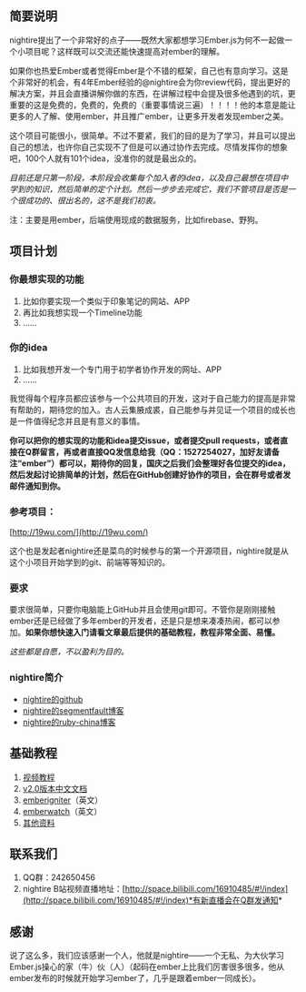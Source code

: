 ## 简要说明

nightire提出了一个非常好的点子——既然大家都想学习Ember.js为何不一起做一个小项目呢？这样既可以交流还能快速提高对ember的理解。

如果你也热爱Ember或者觉得Ember是个不错的框架，自己也有意向学习。这是个非常好的机会，有4年Ember经验的@nightire会为你review代码，提出更好的解决方案，并且会直播讲解你做的东西，在讲解过程中会提及很多他遇到的坑，更重要的这是免费的，免费的，免费的（重要事情说三遍）！！！！他的本意是能让更多的人了解、使用ember，并且推广ember，让更多开发者发现ember之美。

这个项目可能很小，很简单。不过不要紧，我们的目的是为了学习，并且可以提出自己的想法，也许你自己实现不了但是可以通过协作去完成。尽情发挥你的想象吧，100个人就有101个idea，没准你的就是最出众的。


*目前还是只第一阶段，本阶段会收集每个加入者的idea，以及自己最想在项目中学到的知识，然后简单的定个计划。然后一步步去完成它，我们不管项目是否是一个很成功的、很出名的，这不是我们初衷。*

注：主要是用ember，后端使用现成的数据服务，比如firebase、野狗。


## 项目计划

### 你最想实现的功能

1. 比如你要实现一个类似于印象笔记的网站、APP
2. 再比如我想实现一个Timeline功能
3. ……



### 你的idea

1. 比如我想开发一个专门用于初学者协作开发的网址、APP
2. ……

我觉得每个程序员都应该参与一个公共项目的开发，这对于自己能力的提高是非常有帮助的，期待您的加入。古人云集腋成裘，自己能参与并见证一个项目的成长也是一件值得纪念并且是有意义的事情。

**你可以把你的想实现的功能和idea提交issue，或者提交pull requests，或者直接在Q群留言，再或者直接QQ发信息给我（QQ：1527254027，加好友请备注“ember”）都可以，期待你的回复，国庆之后我们会整理好各位提交的idea，然后发起讨论排简单的计划，然后在GitHub创建好协作的项目，会在群号或者发邮件通知到你。**

### 参考项目：

[http://19wu.com/](http://19wu.com/)

这个也是发起者nightire还是菜鸟的时候参与的第一个开源项目，nightire就是从这个小项目开始学到的git、前端等等知识的。


### 要求

要求很简单，只要你电脑能上GitHub并且会使用git即可。不管你是刚刚接触ember还是已经做了多年ember的开发者，还是只是想来凑凑热闹，都可以参加。**如果你想快速入门请看文章最后提供的基础教程，教程非常全面、易懂。**

*这些都是自愿，不以盈利为目的。*

### nightire简介

* [nightire的github](https://github.com/nightire)
* [nightire的segmentfault博客](https://segmentfault.com/u/nightire)
* [nightire的ruby-china博客](https://ruby-china.org/nightire)

## 基础教程

1. [视频教程](http://i.youku.com/i/UMzY0MjQ1Mzgw/videos)
2. [v2.0版本中文文档](http://emberteach.ddlisting.com/)
3. [emberigniter](http://emberigniter.com/)（英文）
4. [emberwatch](http://emberwatch.com/screencasts.html)（英文）
5. [其他资料](https://segmentfault.com/a/1190000000458897)

## 联系我们

1. QQ群：242650456  
2. nightire B站视频直播地址：[http://space.bilibili.com/16910485/#!/index](http://space.bilibili.com/16910485/#!/index)*有新直播会在Q群发通知*

## 感谢

说了这么多，我们应该感谢一个人，他就是nightire——一个无私、为大伙学习Ember.js操心的家（牛）伙（人）（起码在ember上比我们厉害很多很多，他从ember发布的时候就开始学习ember了，几乎是跟着ember一同成长）。
